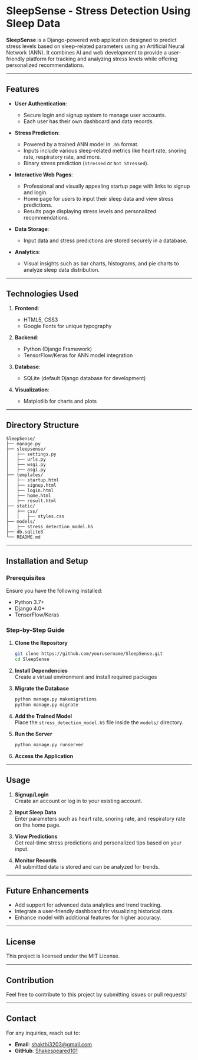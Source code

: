 
# SleepSense - Stress Detection Using Sleep Data  

**SleepSense** is a Django-powered web application designed to predict stress levels based on sleep-related parameters using an Artificial Neural Network (ANN). It combines AI and web development to provide a user-friendly platform for tracking and analyzing stress levels while offering personalized recommendations.  

---

## Features  

- **User Authentication**:  
  - Secure login and signup system to manage user accounts.  
  - Each user has their own dashboard and data records.  

- **Stress Prediction**:  
  - Powered by a trained ANN model in `.h5` format.  
  - Inputs include various sleep-related metrics like heart rate, snoring rate, respiratory rate, and more.  
  - Binary stress prediction (`Stressed` or `Not Stressed`).  

- **Interactive Web Pages**:  
  - Professional and visually appealing startup page with links to signup and login.  
  - Home page for users to input their sleep data and view stress predictions.  
  - Results page displaying stress levels and personalized recommendations.  

- **Data Storage**:  
  - Input data and stress predictions are stored securely in a database.  

- **Analytics**:  
  - Visual insights such as bar charts, histograms, and pie charts to analyze sleep data distribution.  

---

## Technologies Used  

1. **Frontend**:  
   - HTML5, CSS3  
   - Google Fonts for unique typography  

2. **Backend**:  
   - Python (Django Framework)  
   - TensorFlow/Keras for ANN model integration  

3. **Database**:  
   - SQLite (default Django database for development)  

4. **Visualization**:  
   - Matplotlib for charts and plots  

---

## Directory Structure  

```
SleepSense/
├── manage.py
├── sleepsense/
│   ├── settings.py
│   ├── urls.py
│   ├── wsgi.py
│   ├── asgi.py
├── templates/
│   ├── startup.html
│   ├── signup.html
│   ├── login.html
│   ├── home.html
│   ├── result.html
├── static/
│   ├── css/
│   │   ├── styles.css
├── models/
│   ├── stress_detection_model.h5
├── db.sqlite3
└── README.md
```

---

## Installation and Setup  

### Prerequisites  

Ensure you have the following installed:  
- Python 3.7+  
- Django 4.0+  
- TensorFlow/Keras  

### Step-by-Step Guide  

1. **Clone the Repository**  
   ```bash
   git clone https://github.com/yourusername/SleepSense.git
   cd SleepSense
   ```

2. **Install Dependencies**  
   Create a virtual environment and install required packages

3. **Migrate the Database**  
   ```bash
   python manage.py makemigrations
   python manage.py migrate
   ```

4. **Add the Trained Model**  
   Place the `stress_detection_model.h5` file inside the `models/` directory.  

5. **Run the Server**  
   ```bash
   python manage.py runserver
   ```

6. **Access the Application**  

---

## Usage  

1. **Signup/Login**  
   Create an account or log in to your existing account.  

2. **Input Sleep Data**  
   Enter parameters such as heart rate, snoring rate, and respiratory rate on the home page.  

3. **View Predictions**  
   Get real-time stress predictions and personalized tips based on your input.  

4. **Monitor Records**  
   All submitted data is stored and can be analyzed for trends.  

---

## Future Enhancements  

- Add support for advanced data analytics and trend tracking.  
- Integrate a user-friendly dashboard for visualizing historical data.  
- Enhance model with additional features for higher accuracy.  

---

## License  

This project is licensed under the MIT License.  

---

## Contribution  

Feel free to contribute to this project by submitting issues or pull requests!  

---

## Contact  

For any inquiries, reach out to:  
- **Email**: shakthi3203@gmail.com 
- **GitHub**: [Shakespeared101](https://github.com/Shakespeared101)  
